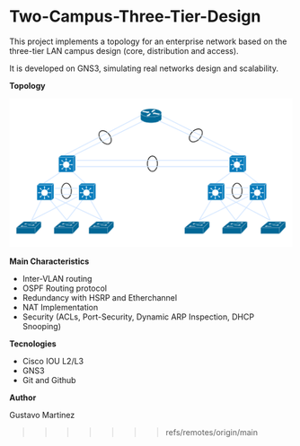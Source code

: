 # Two-Campus-Three-Tier-Design

This project implements a topology for an enterprise network based on the three-tier LAN campus design (core, distribution and access).

It is developed on GNS3, simulating real networks design and scalability.

**Topology**

![Topología de red](diagrams/topology.png)


**Main Characteristics**

- Inter-VLAN routing
- OSPF Routing protocol
- Redundancy with HSRP and Etherchannel
- NAT Implementation
- Security (ACLs, Port-Security, Dynamic ARP Inspection, DHCP Snooping)
  

**Tecnologies**

- Cisco IOU L2/L3
- GNS3
- Git and Github



**Author** 

Gustavo Martinez
>>>>>>> refs/remotes/origin/main
